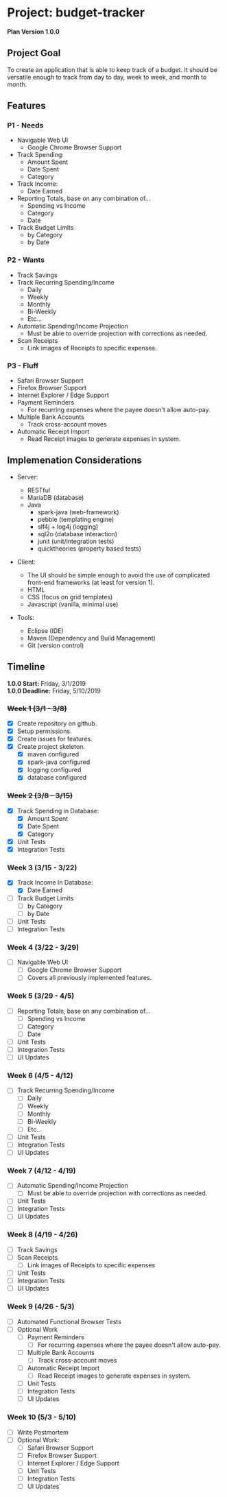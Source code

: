 
# Project: budget-tracker
**Plan Version 1.0.0**

## Project Goal
To create an application that is able to keep track of a budget. It should be versatile enough to track from day to day, week to week, and month to month.

## Features

### P1 - Needs
* Navigable Web UI
	* Google Chrome Browser Support
* Track Spending:
	* Amount Spent
	* Date Spent
	* Category
* Track Income:
	* Date Earned
* Reporting Totals, base on any combination of...
	* Spending vs Income
	* Category
	* Date
* Track Budget Limits
	* by Category
	* by Date

### P2 - Wants
* Track Savings
* Track Recurring Spending/Income
	* Daily
	* Weekly
	* Monthly
	* Bi-Weekly
	* Etc...
* Automatic Spending/Income Projection
	* Must be able to override projection with corrections as needed.
* Scan Receipts
	* Link images of Receipts to specific expenses.
	
### P3 - Fluff
* Safari Browser Support
* Firefox Browser Support
* Internet Explorer / Edge Support
* Payment Reminders
	* For recurring expenses where the payee doesn't allow auto-pay.
* Multiple Bank Accounts
	* Track cross-account moves
* Automatic Receipt Import
	* Read Receipt images to generate expenses in system.

## Implemenation Considerations
* Server:
	* RESTful
	* MariaDB (database)
	* Java
		* spark-java (web-framework)
		* pebble (templating engine)
		* slf4j + log4j (logging)
		* sql2o (database interaction)
		* junit (unit/integration tests)
		* quicktheories (property based tests)
* Client:
	* The UI should be simple enough to avoid the use of complicated front-end frameworks (at least for version 1).
	* HTML
	* CSS (focus on grid templates)
	* Javascript (vanilla, minimal use)

* Tools:
	* Eclipse (IDE)
	* Maven (Dependency and Build Management)
	* Git (version control)

## Timeline
**1.0.0 Start:** Friday, 3/1/2019  
**1.0.0 Deadline:** Friday, 5/10/2019  

### ~~Week 1 (3/1 - 3/8)~~
- [x] Create repository on github.
- [x] Setup permissions.
- [x] Create issues for features.
- [x] Create project skeleton.
    - [x] maven configured
    - [x] spark-java configured
    - [x] logging configured
    - [x] database configured

### ~~Week 2 (3/8 - 3/15)~~
- [x] Track Spending in Database:
	- [x] Amount Spent
	- [x] Date Spent
	- [x] Category
- [x] Unit Tests
- [x] Integration Tests

### Week 3 (3/15 - 3/22)
- [x] Track Income In Database:
	- [x] Date Earned
- [ ] Track Budget Limits
	- [ ] by Category
	- [ ] by Date
- [ ] Unit Tests
- [ ] Integration Tests

### Week 4 (3/22 - 3/29)
- [ ] Navigable Web UI
	- [ ] Google Chrome Browser Support
	- [ ] Covers all previously implemented features.

### Week 5 (3/29 - 4/5)
- [ ] Reporting Totals, base on any combination of...
	- [ ] Spending vs Income
	- [ ] Category
	- [ ] Date
- [ ] Unit Tests
- [ ] Integration Tests
- [ ] UI Updates

### Week 6 (4/5 - 4/12)
- [ ] Track Recurring Spending/Income
	- [ ] Daily
	- [ ] Weekly
	- [ ] Monthly
	- [ ] Bi-Weekly
	- [ ] Etc...
- [ ] Unit Tests
- [ ] Integration Tests
- [ ] UI Updates

### Week 7 (4/12 - 4/19)
- [ ] Automatic Spending/Income Projection
	- [ ] Must be able to override projection with corrections as needed.
- [ ] Unit Tests
- [ ] Integration Tests
- [ ] UI Updates

### Week 8 (4/19 - 4/26)
- [ ] Track Savings
- [ ] Scan Receipts
	- [ ] Link images of Receipts to specific expenses
- [ ] Unit Tests
- [ ] Integration Tests
- [ ] UI Updates
	
### Week 9 (4/26 - 5/3)
- [ ] Automated Functional Browser Tests
- [ ] Optional Work
	- [ ] Payment Reminders
		- [ ] For recurring expenses where the payee doesn't allow auto-pay.
	- [ ] Multiple Bank Accounts
		- [ ] Track cross-account moves
	- [ ] Automatic Receipt Import
		- [ ] Read Receipt images to generate expenses in system.
	- [ ] Unit Tests
	- [ ] Integration Tests
	- [ ] UI Updates

### Week 10 (5/3 - 5/10)
- [ ] Write Postmortem
- [ ] Optional Work:
	- [ ] Safari Browser Support
	- [ ] Firefox Browser Support
	- [ ] Internet Explorer / Edge Support
	- [ ] Unit Tests
	- [ ] Integration Tests
	- [ ] UI Updates`
